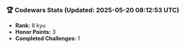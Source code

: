 ### 🏆 Codewars Stats (Updated: 2025-05-20 08:12:53 UTC)

- **Rank:** 8 kyu
- **Honor Points:** 3
- **Completed Challenges:** 1
